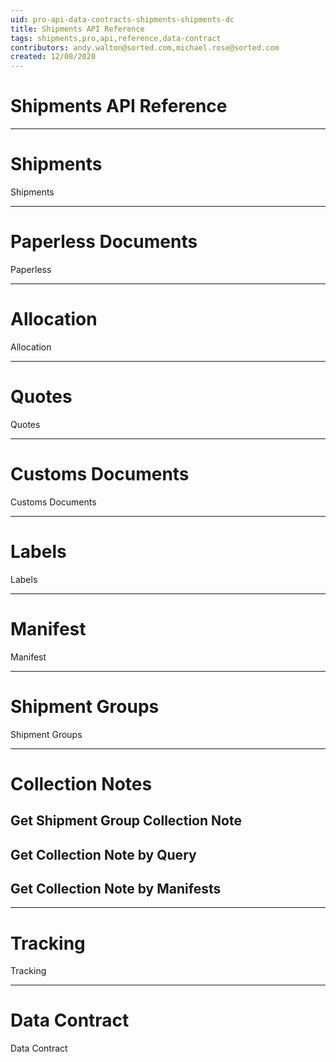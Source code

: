 ```yaml
---
uid: pro-api-data-contracts-shipments-shipments-dc
title: Shipments API Reference
tags: shipments,pro,api,reference,data-contract
contributors: andy.walton@sorted.com,michael.rose@sorted.com
created: 12/08/2020
---
```

# Shipments API Reference

---

# Shipments

Shipments

---

# Paperless Documents

Paperless

---

# Allocation

Allocation

---

# Quotes

Quotes

---

# Customs Documents

Customs Documents

---

# Labels

Labels

---

# Manifest

Manifest

---

# Shipment Groups

Shipment Groups

---

# Collection Notes

## Get Shipment Group Collection Note

## Get Collection Note by Query

## Get Collection Note by Manifests

---

# Tracking

Tracking

---

# Data Contract

Data Contract